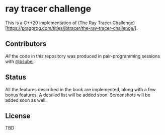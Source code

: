 # ray tracer challenge

This is a C++20 implementation of (The Ray Tracer
Challenge)[https://pragprog.com/titles/jbtracer/the-ray-tracer-challenge/].

## Contributors

*All* the code in this repository was produced in pair-programming sessions with [@bsubei](https://github.com/bsubei).

## Status

All the features described in the book are implemented, along with a few bonus features. A detailed list will be added
soon. Screenshots will be added soon as well.

## License

TBD